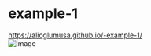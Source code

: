 # example-1
https://alioglumusa.github.io/-example-1/
<br />
![image](https://user-images.githubusercontent.com/109859611/206787997-c5d79977-ecb6-4e08-9122-fcb3a24f2c48.png)
